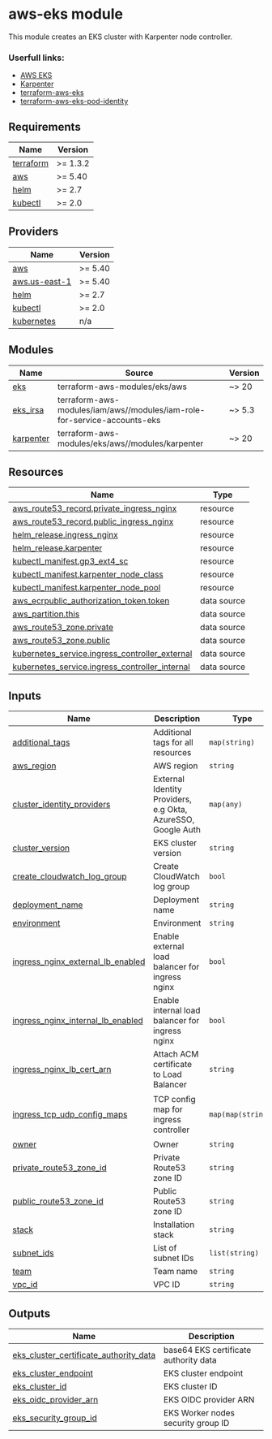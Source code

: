 # aws-eks module
This module creates an EKS cluster with Karpenter node controller.

### Userfull links:
- [AWS EKS](https://docs.aws.amazon.com/eks/latest/userguide/getting-started.html)
- [Karpenter](https://kubernetes.io/docs/home/)
- [terraform-aws-eks](https://github.com/terraform-aws-modules/terraform-aws-eks)
- [terraform-aws-eks-pod-identity](https://github.com/terraform-aws-modules/terraform-aws-eks-pod-identity)

<!-- BEGIN_TF_DOCS -->
## Requirements

| Name | Version |
|------|---------|
| <a name="requirement_terraform"></a> [terraform](#requirement\_terraform) | >= 1.3.2 |
| <a name="requirement_aws"></a> [aws](#requirement\_aws) | >= 5.40 |
| <a name="requirement_helm"></a> [helm](#requirement\_helm) | >= 2.7 |
| <a name="requirement_kubectl"></a> [kubectl](#requirement\_kubectl) | >= 2.0 |

## Providers

| Name | Version |
|------|---------|
| <a name="provider_aws"></a> [aws](#provider\_aws) | >= 5.40 |
| <a name="provider_aws.us-east-1"></a> [aws.us-east-1](#provider\_aws.us-east-1) | >= 5.40 |
| <a name="provider_helm"></a> [helm](#provider\_helm) | >= 2.7 |
| <a name="provider_kubectl"></a> [kubectl](#provider\_kubectl) | >= 2.0 |
| <a name="provider_kubernetes"></a> [kubernetes](#provider\_kubernetes) | n/a |

## Modules

| Name | Source | Version |
|------|--------|---------|
| <a name="module_eks"></a> [eks](#module\_eks) | terraform-aws-modules/eks/aws | ~> 20 |
| <a name="module_eks_irsa"></a> [eks\_irsa](#module\_eks\_irsa) | terraform-aws-modules/iam/aws//modules/iam-role-for-service-accounts-eks | ~> 5.3 |
| <a name="module_karpenter"></a> [karpenter](#module\_karpenter) | terraform-aws-modules/eks/aws//modules/karpenter | ~> 20 |

## Resources

| Name | Type |
|------|------|
| [aws_route53_record.private_ingress_nginx](https://registry.terraform.io/providers/hashicorp/aws/latest/docs/resources/route53_record) | resource |
| [aws_route53_record.public_ingress_nginx](https://registry.terraform.io/providers/hashicorp/aws/latest/docs/resources/route53_record) | resource |
| [helm_release.ingress_nginx](https://registry.terraform.io/providers/hashicorp/helm/latest/docs/resources/release) | resource |
| [helm_release.karpenter](https://registry.terraform.io/providers/hashicorp/helm/latest/docs/resources/release) | resource |
| [kubectl_manifest.gp3_ext4_sc](https://registry.terraform.io/providers/alekc/kubectl/latest/docs/resources/manifest) | resource |
| [kubectl_manifest.karpenter_node_class](https://registry.terraform.io/providers/alekc/kubectl/latest/docs/resources/manifest) | resource |
| [kubectl_manifest.karpenter_node_pool](https://registry.terraform.io/providers/alekc/kubectl/latest/docs/resources/manifest) | resource |
| [aws_ecrpublic_authorization_token.token](https://registry.terraform.io/providers/hashicorp/aws/latest/docs/data-sources/ecrpublic_authorization_token) | data source |
| [aws_partition.this](https://registry.terraform.io/providers/hashicorp/aws/latest/docs/data-sources/partition) | data source |
| [aws_route53_zone.private](https://registry.terraform.io/providers/hashicorp/aws/latest/docs/data-sources/route53_zone) | data source |
| [aws_route53_zone.public](https://registry.terraform.io/providers/hashicorp/aws/latest/docs/data-sources/route53_zone) | data source |
| [kubernetes_service.ingress_controller_external](https://registry.terraform.io/providers/hashicorp/kubernetes/latest/docs/data-sources/service) | data source |
| [kubernetes_service.ingress_controller_internal](https://registry.terraform.io/providers/hashicorp/kubernetes/latest/docs/data-sources/service) | data source |

## Inputs

| Name | Description | Type | Default | Required |
|------|-------------|------|---------|:--------:|
| <a name="input_additional_tags"></a> [additional\_tags](#input\_additional\_tags) | Additional tags for all resources | `map(string)` | `{}` | no |
| <a name="input_aws_region"></a> [aws\_region](#input\_aws\_region) | AWS region | `string` | n/a | yes |
| <a name="input_cluster_identity_providers"></a> [cluster\_identity\_providers](#input\_cluster\_identity\_providers) | External Identity Providers, e.g Okta, AzureSSO, Google Auth | `map(any)` | `{}` | no |
| <a name="input_cluster_version"></a> [cluster\_version](#input\_cluster\_version) | EKS cluster version | `string` | n/a | yes |
| <a name="input_create_cloudwatch_log_group"></a> [create\_cloudwatch\_log\_group](#input\_create\_cloudwatch\_log\_group) | Create CloudWatch log group | `bool` | `false` | no |
| <a name="input_deployment_name"></a> [deployment\_name](#input\_deployment\_name) | Deployment name | `string` | `"eks"` | no |
| <a name="input_environment"></a> [environment](#input\_environment) | Environment | `string` | n/a | yes |
| <a name="input_ingress_nginx_external_lb_enabled"></a> [ingress\_nginx\_external\_lb\_enabled](#input\_ingress\_nginx\_external\_lb\_enabled) | Enable external load balancer for ingress nginx | `bool` | `false` | no |
| <a name="input_ingress_nginx_internal_lb_enabled"></a> [ingress\_nginx\_internal\_lb\_enabled](#input\_ingress\_nginx\_internal\_lb\_enabled) | Enable internal load balancer for ingress nginx | `bool` | `true` | no |
| <a name="input_ingress_nginx_lb_cert_arn"></a> [ingress\_nginx\_lb\_cert\_arn](#input\_ingress\_nginx\_lb\_cert\_arn) | Attach ACM certificate to Load Balancer | `string` | n/a | yes |
| <a name="input_ingress_tcp_udp_config_maps"></a> [ingress\_tcp\_udp\_config\_maps](#input\_ingress\_tcp\_udp\_config\_maps) | TCP config map for ingress controller | `map(map(string))` | <pre>{<br/>  "tcp": {},<br/>  "upd": {}<br/>}</pre> | no |
| <a name="input_owner"></a> [owner](#input\_owner) | Owner | `string` | n/a | yes |
| <a name="input_private_route53_zone_id"></a> [private\_route53\_zone\_id](#input\_private\_route53\_zone\_id) | Private Route53 zone ID | `string` | `null` | no |
| <a name="input_public_route53_zone_id"></a> [public\_route53\_zone\_id](#input\_public\_route53\_zone\_id) | Public Route53 zone ID | `string` | `null` | no |
| <a name="input_stack"></a> [stack](#input\_stack) | Installation stack | `string` | n/a | yes |
| <a name="input_subnet_ids"></a> [subnet\_ids](#input\_subnet\_ids) | List of subnet IDs | `list(string)` | n/a | yes |
| <a name="input_team"></a> [team](#input\_team) | Team name | `string` | `"devops"` | no |
| <a name="input_vpc_id"></a> [vpc\_id](#input\_vpc\_id) | VPC ID | `string` | n/a | yes |

## Outputs

| Name | Description |
|------|-------------|
| <a name="output_eks_cluster_certificate_authority_data"></a> [eks\_cluster\_certificate\_authority\_data](#output\_eks\_cluster\_certificate\_authority\_data) | base64 EKS certificate authority data |
| <a name="output_eks_cluster_endpoint"></a> [eks\_cluster\_endpoint](#output\_eks\_cluster\_endpoint) | EKS cluster endpoint |
| <a name="output_eks_cluster_id"></a> [eks\_cluster\_id](#output\_eks\_cluster\_id) | EKS cluster ID |
| <a name="output_eks_oidc_provider_arn"></a> [eks\_oidc\_provider\_arn](#output\_eks\_oidc\_provider\_arn) | EKS OIDC provider ARN |
| <a name="output_eks_security_group_id"></a> [eks\_security\_group\_id](#output\_eks\_security\_group\_id) | EKS Worker nodes security group ID |
<!-- END_TF_DOCS -->